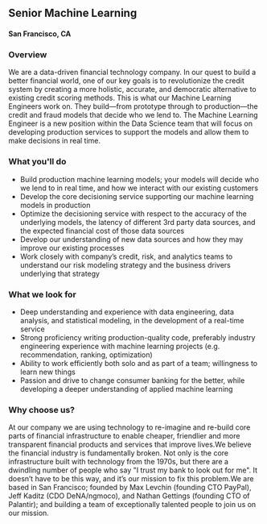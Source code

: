 ## Senior Machine Learning
#### San Francisco, CA

### Overview
We are a data-driven financial technology company. In our quest to build a better financial world, one of our key goals is to revolutionize the credit system by creating a more holistic, accurate, and democratic alternative to existing credit scoring methods. This is what our Machine Learning Engineers work on. They build—from prototype through to production—the credit and fraud models that decide who we lend to. The Machine Learning Engineer is a new position within the Data Science team that will focus on developing production services to support the models and allow them to make decisions in real time.

### What you'll do
+	Build production machine learning models; your models will decide who we lend to in real time, and how we interact with our existing customers
+	Develop the core decisioning service supporting our machine learning models in production
+	Optimize the decisioning service with respect to the accuracy of the underlying models, the latency of different 3rd party data sources, and the expected financial cost of those data sources
+	Develop our understanding of new data sources and how they may improve our existing processes
+	Work closely with company’s credit, risk, and analytics teams to understand our risk modeling strategy and the business drivers underlying that strategy

### What we look for
+	Deep understanding and experience with data engineering, data analysis, and statistical modeling, in the development of a real-time service
+	Strong proficiency writing production-quality code, preferably industry engineering experience with machine learning projects (e.g. recommendation, ranking, optimization)
+	Ability to work efficiently both solo and as part of a team; willingness to learn new things
+	Passion and drive to change consumer banking for the better, while developing a deeper understanding of applied machine learning

### Why choose us?
At our company we are using technology to re-imagine and re-build core parts of financial infrastructure to enable cheaper, friendlier and more transparent financial products and services that improve lives.We believe the financial industry is fundamentally broken. Not only is the core infrastructure built with technology from the 1970s, but there are a dwindling number of people who say "I trust my bank to look out for me". It doesn’t have to be this way, and it’s our mission to fix this problem.We are based in San Francisco; founded by Max Levchin (founding CTO PayPal), Jeff Kaditz (CDO DeNA/ngmoco), and Nathan Gettings (founding CTO of Palantir); and building a team of exceptionally talented people to join us on our mission.


